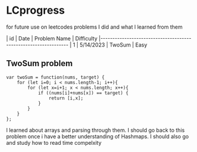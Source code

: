# LCprogress
for future use on leetcodes problems I did and what I learned from them

| id  |      Date | Problem Name | Difficulty 
|----------------------------------------------------------------
| 1   | 5/14/2023 | TwoSum   | Easy 


<!-- title -->
## TwoSum problem
```
var twoSum = function(nums, target) {
    for (let i=0; i < nums.length-1; i++){
        for (let x=i+1; x < nums.length; x++){
            if ((nums[i]+nums[x]) == target) {
                return [i,x];
            }
        }
    }
};
```

I learned about arrays and parsing through them.
I should go back to this problem once i have a better understanding of Hashmaps.
I should also go and study how to read time compelxity

